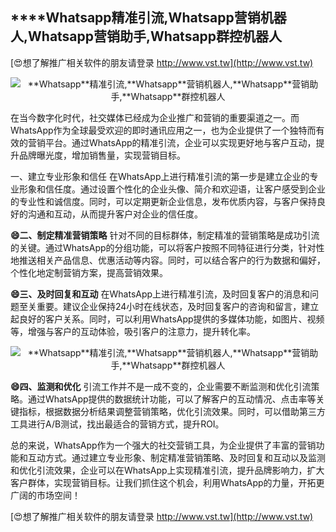 ## ****Whatsapp**精准引流,**Whatsapp**营销机器人,**Whatsapp**营销助手,**Whatsapp**群控机器人**

[😍想了解推广相关软件的朋友请登录 http://www.vst.tw](http://www.vst.tw)

 <center><img src="https://vst.tw/MP4/tuiguang/png/1.png" alt="**Whatsapp**精准引流,**Whatsapp**营销机器人,**Whatsapp**营销助手,**Whatsapp**群控机器人"></center>

在当今数字化时代，社交媒体已经成为企业推广和营销的重要渠道之一。而WhatsApp作为全球最受欢迎的即时通讯应用之一，也为企业提供了一个独特而有效的营销平台。通过WhatsApp的精准引流，企业可以实现更好地与客户互动，提升品牌曝光度，增加销售量，实现营销目标。

一、建立专业形象和信任
在WhatsApp上进行精准引流的第一步是建立企业的专业形象和信任度。通过设置个性化的企业头像、简介和欢迎语，让客户感受到企业的专业性和诚信度。同时，可以定期更新企业信息，发布优质内容，与客户保持良好的沟通和互动，从而提升客户对企业的信任度。

**😄二、制定精准营销策略**
针对不同的目标群体，制定精准的营销策略是成功引流的关键。通过WhatsApp的分组功能，可以将客户按照不同特征进行分类，针对性地推送相关产品信息、优惠活动等内容。同时，可以结合客户的行为数据和偏好，个性化地定制营销方案，提高营销效果。

**😄三、及时回复和互动**
在WhatsApp上进行精准引流，及时回复客户的消息和问题至关重要。建议企业保持24小时在线状态，及时回复客户的咨询和留言，建立起良好的客户关系。同时，可以利用WhatsApp提供的多媒体功能，如图片、视频等，增强与客户的互动体验，吸引客户的注意力，提升转化率。

 <center><img src="https://vst.tw/MP4/tuiguang/png/1.png" alt="**Whatsapp**精准引流,**Whatsapp**营销机器人,**Whatsapp**营销助手,**Whatsapp**群控机器人"></center>

**😄四、监测和优化**
引流工作并不是一成不变的，企业需要不断监测和优化引流策略。通过WhatsApp提供的数据统计功能，可以了解客户的互动情况、点击率等关键指标，根据数据分析结果调整营销策略，优化引流效果。同时，可以借助第三方工具进行A/B测试，找出最适合的营销方式，提升ROI。

总的来说，WhatsApp作为一个强大的社交营销工具，为企业提供了丰富的营销功能和互动方式。通过建立专业形象、制定精准营销策略、及时回复和互动以及监测和优化引流效果，企业可以在WhatsApp上实现精准引流，提升品牌影响力，扩大客户群体，实现营销目标。让我们抓住这个机会，利用WhatsApp的力量，开拓更广阔的市场空间！

[😍想了解推广相关软件的朋友请登录 http://www.vst.tw](http://www.vst.tw)



